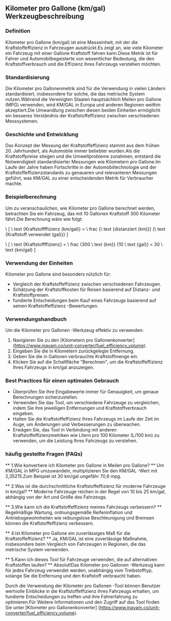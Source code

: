 ## Kilometer pro Gallone (km/gal) Werkzeugbeschreibung

### Definition
Kilometer pro Gallone (km/gal) ist eine Messeinheit, mit der die Kraftstoffeffizienz in Fahrzeugen ausdrückt.Es zeigt an, wie viele Kilometer ein Fahrzeug mit einer Gallone Kraftstoff fahren kann.Diese Metrik ist für Fahrer und Automobilbegeisterte von wesentlicher Bedeutung, die den Kraftstoffverbrauch und die Effizienz ihres Fahrzeugs verstehen möchten.

### Standardisierung
Die Kilometer pro Gallonenmetrik sind für die Verwendung in vielen Ländern standardisiert, insbesondere für solche, die das metrische System nutzen.Während die Vereinigten Staaten hauptsächlich Meilen pro Gallone (MPG) verwenden, wird KM/GAL in Europa und anderen Regionen weithin akzeptiert.Die Umwandlung zwischen diesen beiden Einheiten ermöglicht ein besseres Verständnis der Kraftstoffeffizienz zwischen verschiedenen Messsystemen.

### Geschichte und Entwicklung
Das Konzept der Messung der Kraftstoffeffizienz stammt aus dem frühen 20. Jahrhundert, als Automobile immer beliebter wurden.Als die Kraftstoffpreise stiegen und die Umweltprobleme zunahmen, entstand die Notwendigkeit standardisierter Messungen wie Kilometern pro Gallone.Im Laufe der Jahre haben Fortschritte in der Automobiltechnologie und der Kraftstoffeffizienzstandards zu genaueren und relevanteren Messungen geführt, was KM/GAL zu einer entscheidenden Metrik für Verbraucher machte.

### Beispielberechnung
Um zu veranschaulichen, wie Kilometer pro Gallone berechnet werden, betrachten Sie ein Fahrzeug, das mit 10 Gallonen Kraftstoff 300 Kilometer fährt.Die Berechnung wäre wie folgt:

\ [
\ text {Kraftstoffffizienz (km/gal)} = \ frac {\ text {distanziert (km)}} {\ text {Kraftstoff verwendet (gal)}}
\]

\ [
\ text {Kraftstoffffizienz} = \ frac {300 \ text {km}} {10 \ text {gal}} = 30 \ text {km/gal}
\]

### Verwendung der Einheiten
Kilometer pro Gallone sind besonders nützlich für:
- Vergleich der Kraftstoffeffizienz zwischen verschiedenen Fahrzeugen.
- Schätzung der Kraftstoffkosten für Reisen basierend auf Distanz- und Kraftstoffpreisen.
- fundierte Entscheidungen beim Kauf eines Fahrzeugs basierend auf seinen Kraftstoffeffizienz -Bewertungen.

### Verwendungshandbuch
Um die Kilometer pro Gallonen -Werkzeug effektiv zu verwenden:
1. Navigieren Sie zu den [Kilometern pro Gallonenkonverter] (https://www.inayam.co/unit-converter/fuel_efficiency_volume).
2. Eingeben Sie die in Kilometern zurückgelegte Entfernung.
3. Geben Sie die in Gallonen verbrauchte Kraftstoffmenge ein.
4. Klicken Sie auf die Schaltfläche "Berechnen", um die Kraftstoffeffizienz Ihres Fahrzeugs in km/gal anzuzeigen.

### Best Practices für einen optimalen Gebrauch
- Überprüfen Sie Ihre Eingabewerte immer für Genauigkeit, um genaue Berechnungen sicherzustellen.
- Verwenden Sie das Tool, um verschiedene Fahrzeuge zu vergleichen, indem Sie ihre jeweiligen Entfernungen und Kraftstoffverbrauch eingeben.
- Halten Sie die Kraftstoffeffizienz Ihres Fahrzeugs im Laufe der Zeit im Auge, um Änderungen und Verbesserungen zu überwachen.
- Erwägen Sie, das Tool in Verbindung mit anderen Kraftstoffeffizienzmetriken wie Litern pro 100 Kilometer (L/100 km) zu verwenden, um die Leistung Ihres Fahrzeugs zu verstehen.

### häufig gestellte Fragen (FAQs)

** 1.Wie konvertiere ich Kilometer pro Gallone in Meilen pro Gallone? **
Um KM/GAL in MPG umzuwandeln, multiplizieren Sie den KM/GAL -Wert mit 2,35215.Zum Beispiel ist 30 km/gal ungefähr 70,6 mpg.

** 2.Was ist die durchschnittliche Kraftstoffeffizienz für moderne Fahrzeuge in km/gal? **
Moderne Fahrzeuge reichen in der Regel von 10 bis 25 km/gal, abhängig von der Art und Größe des Fahrzeugs.

** 3.Wie kann ich die Kraftstoffeffizienz meines Fahrzeugs verbessern? **
Regelmäßige Wartung, ordnungsgemäße Reifeninflation und Antriebsgewohnheiten wie reibungslose Beschleunigung und Bremsen können die Kraftstoffeffizienz verbessern.

** 4.Ist Kilometer pro Gallone ein zuverlässiges Maß für die Kraftstoffeffizienz? **
Ja, KM/GAL ist eine zuverlässige Maßnahme, insbesondere beim Vergleich von Fahrzeugen in Regionen, die das metrische System verwenden.

** 5.Kann ich dieses Tool für Fahrzeuge verwenden, die auf alternativen Kraftstoffen laufen? **
Absolut!Das Kilometer pro Gallonen -Werkzeug kann für jedes Fahrzeug verwendet werden, unabhängig vom Treibstofftyp, solange Sie die Entfernung und den Kraftstoff verbraucht haben.

Durch die Verwendung der Kilometer pro Gallonen -Tool können Benutzer wertvolle Einblicke in die Kraftstoffeffizienz ihres Fahrzeugs erhalten, um fundierte Entscheidungen zu treffen und ihre Fahrerfahrung zu optimieren.Für Weitere Informationen und den Zugriff auf das Tool finden Sie unter [Kilometer pro Gallonenkonverter] (https://www.inayam.co/unit-converter/fuel_efficiency_volume).